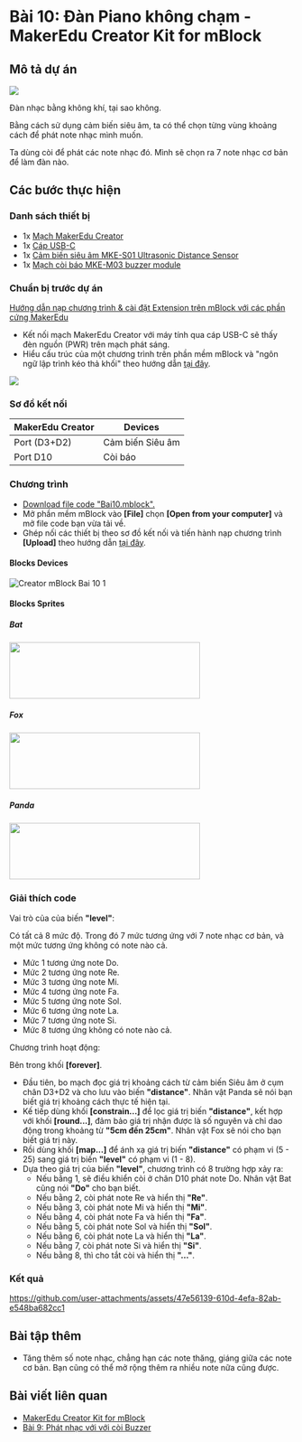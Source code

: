 # Bài 10: Đàn Piano không chạm - MakerEdu Creator Kit for mBlock

## Mô tả dự án

![](/ex/less10/image/BAI10.png)

Đàn nhạc bằng không khí, tại sao không.

Bằng cách sử dụng cảm biến siêu âm, ta có thể chọn từng vùng khoảng cách để phát note nhạc mình muốn.

Ta dùng còi để phát các note nhạc đó. Mình sẽ chọn ra 7 note nhạc cơ bản để làm đàn nào.

## Các bước thực hiện

### Danh sách thiết bị

- 1x [Mạch MakerEdu Creator](https://www.makerlab.vn/creator)
- 1x [Cáp USB-C](https://hshop.vn/cap-usb-type-c)
- 1x [Cảm biến siêu âm MKE-S01 Ultrasonic Distance Sensor](https://makerlab.vn/mkes01)
- 1x [Mạch còi báo MKE-M03 buzzer module](https://makerlab.vn/mkem03)

### Chuẩn bị trước dự án

[Hướng dẫn nạp chương trình & cài đặt Extension trên mBlock với các phần cứng MakerEdu](https://github.com/makerlabvn/mBlock-MakerEdu-Creator)

- Kết nối mạch MakerEdu Creator với máy tính qua cáp USB-C sẽ thấy đèn nguồn (PWR) trên mạch phát sáng.
- Hiểu cấu trúc của một chương trình trên phần mềm mBlock và "ngôn ngữ lập trình kéo thả khối" theo hướng dẫn [tại đây](https://support.makeblock.com/hc/en-us/articles/12738783754903-Block-Reference).

![](/ex/less03/image/700px-Connect_MakerEdu_Creator_with_Computer_by_USB-C_cable.jpg)

### Sơ đồ kết nối

| MakerEdu Creator | Devices              |
|------------------|----------------------|
| Port (D3+D2)     | Cảm biến Siêu âm     |
| Port D10         | Còi báo              |

### Chương trình

- [Download file code "Bai10.mblock".](/ex/less10/mBlock5/Bai10.mblock)
- Mở phần mềm mBlock vào **[File]** chọn **[Open from your computer]** và mở file code bạn vừa tải về.
- Ghép nối các thiết bị theo sơ đồ kết nối và tiến hành nạp chương trình **[Upload]** theo hướng dẫn [tại đây](https://github.com/makerlabvn/mBlock-MakerEdu-Creator).

#### Blocks Devices

![Creator mBlock Bai 10 1](/ex/less10/image/825px-Creator_mBlock_Bai_10.png)

#### Blocks Sprites

##### Bat

<img src="/ex/less10/image/spritesBat.png" width="338" height="100">

##### Fox

<img src="/ex/less10/image/spritesFox.png" width="338" height="100">

##### Panda

<img src="/ex/less10/image/spritesPanda.png" width="338" height="100">

### Giải thích code

Vai trò của của biến **"level"**:

Có tất cả 8 mức độ. Trong đó 7 mức tương ứng với 7 note nhạc cơ bản, và một mức tương ứng không có note nào cả.

- Mức 1 tương ứng note Do.
- Mức 2 tương ứng note Re.
- Mức 3 tương ứng note Mi.
- Mức 4 tương ứng note Fa.
- Mức 5 tương ứng note Sol.
- Mức 6 tương ứng note La.
- Mức 7 tương ứng note Si.
- Mức 8 tương ứng không có note nào cả.

Chương trình hoạt động:

Bên trong khối **[forever]**.

- Đầu tiên, bo mạch đọc giá trị khoảng cách từ cảm biến Siêu âm ở cụm chân D3+D2 và cho lưu vào biến **"distance"**. Nhân vật Panda sẽ nói bạn biết giá trị khoảng cách thực tế hiện tại.
- Kế tiếp dùng khối **[constrain...]** để lọc giá trị biến **"distance"**, kết hợp với khối **[round...]**, đảm bảo giá trị nhận được là số nguyên và chỉ dao động trong khoảng từ **"5cm đến 25cm"**. Nhân vật Fox sẽ nói cho bạn biết giá trị này.
- Rồi dùng khối **[map...]** để ánh xạ giá trị biến **"distance"** có phạm vi (5 - 25) sang giá trị biến **"level"** có phạm vi (1 - 8).
- Dựa theo giá trị của biến **"level"**, chương trình có 8 trường hợp xảy ra:
  - Nếu bằng 1, sẽ điều khiển còi ở chân D10 phát note Do. Nhân vật Bat cũng nói **"Do"** cho bạn biết.
  - Nếu bằng 2, còi phát note Re và hiển thị **"Re"**.
  - Nếu bằng 3, còi phát note Mi và hiển thị **"Mi"**.
  - Nếu bằng 4, còi phát note Fa và hiển thị **"Fa"**.
  - Nếu bằng 5, còi phát note Sol và hiển thị **"Sol"**.
  - Nếu bằng 6, còi phát note La và hiển thị **"La"**.
  - Nếu bằng 7, còi phát note Si và hiển thị **"Si"**.
  - Nếu bằng 8, thì cho tắt còi và hiển thị **"..."**.

### Kết quả


https://github.com/user-attachments/assets/47e56139-610d-4efa-82ab-e548ba682cc1


## Bài tập thêm

- Tăng thêm số note nhạc, chẳng hạn các note thăng, giáng giữa các note cơ bản. Bạn cũng có thể mở rộng thêm ra nhiều note nữa cũng được.


## Bài viết liên quan

- [MakerEdu Creator Kit for mBlock](/README.md)
- [Bài 9: Phát nhạc với với còi Buzzer](/ex/less09/README.md)
